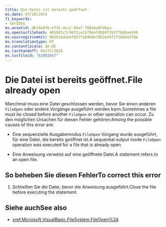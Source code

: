 ```yaml
---
title: Die Datei ist bereits geöffnet.
ms.date: 07/20/2015
f1_keywords:
- vbrID55
ms.assetid: d674a0fb-ef16-4cc2-9da7-709a8a07dbea
ms.openlocfilehash: 401801c7c9072ce11f9eafdb84f2b377669ae545
ms.sourcegitcommit: 9b552addadfb57fab0b9e7852ed4f1f1b8a42f8e
ms.translationtype: HT
ms.contentlocale: de-DE
ms.lasthandoff: 04/23/2019
ms.locfileid: "61802647"
---
```

# <a name="file-already-open"></a><span data-ttu-id="baf36-102">Die Datei ist bereits geöffnet.</span><span class="sxs-lookup"><span data-stu-id="baf36-102">File already open</span></span>
<span data-ttu-id="baf36-103">Manchmal muss eine Datei geschlossen werden, bevor Sie einen anderen `FileOpen` oder andere Vorgänge ausgeführt werden kann.</span><span class="sxs-lookup"><span data-stu-id="baf36-103">Sometimes a file must be closed before another `FileOpen` or other operation can occur.</span></span> <span data-ttu-id="baf36-104">Zu den möglichen Ursachen für diesen Fehler gehören:</span><span class="sxs-lookup"><span data-stu-id="baf36-104">Among the possible causes of this error are:</span></span>  
  
- <span data-ttu-id="baf36-105">Eine sequenzielle Ausgabemodus `FileOpen` Vorgang wurde ausgeführt, für eine Datei, die bereits geöffnet ist.</span><span class="sxs-lookup"><span data-stu-id="baf36-105">A sequential output mode `FileOpen` operation was executed for a file that is already open</span></span>  
  
- <span data-ttu-id="baf36-106">Eine Anweisung verweist auf eine geöffnete Datei.</span><span class="sxs-lookup"><span data-stu-id="baf36-106">A statement refers to an open file.</span></span>  
  
## <a name="to-correct-this-error"></a><span data-ttu-id="baf36-107">So beheben Sie diesen Fehler</span><span class="sxs-lookup"><span data-stu-id="baf36-107">To correct this error</span></span>  
  
1. <span data-ttu-id="baf36-108">Schließen Sie die Datei, bevor die Anweisung ausgeführt.</span><span class="sxs-lookup"><span data-stu-id="baf36-108">Close the file before executing the statement.</span></span>  
  
## <a name="see-also"></a><span data-ttu-id="baf36-109">Siehe auch</span><span class="sxs-lookup"><span data-stu-id="baf36-109">See also</span></span>

- <xref:Microsoft.VisualBasic.FileSystem.FileOpen%2A>
